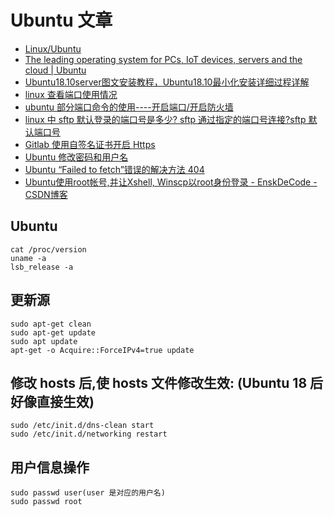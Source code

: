 # Ubuntu 文章

- [Linux/Ubuntu](https://www.cnblogs.com/bycnboy/p/10591620.html)
- [The leading operating system for PCs, IoT devices, servers and the cloud | Ubuntu](https://www.ubuntu.com/index_kylin)
- [Ubuntu18.10server图文安装教程，Ubuntu18.10最小化安装详细过程详解](http://www.piis.cn/zhishi/web1424.asp)
- [linux 查看端口使用情况](https://blog.csdn.net/zwhfyy/article/details/3971523)
- [ubuntu 部分端口命令的使用----开启端口/开启防火墙](http://www.cnblogs.com/zqunor/p/6417938.html)
- [linux 中 sftp 默认登录的端口号是多少? sftp 通过指定的端口号连接?sftp 默认端口号](https://www.cnblogs.com/chuanzhang053/p/8875759.html)
- [Gitlab 使用自签名证书开启 Https](https://www.jianshu.com/p/4111534b339f)
- [Ubuntu 修改密码和用户名](https://blog.csdn.net/qq_28959531/article/details/78989635)
- [Ubuntu “Failed to fetch”错误的解决方法 404](https://blog.csdn.net/xueer767/article/details/72864777)
- [Ubuntu使用root帐号,并让Xshell, Winscp以root身份登录 - EnskDeCode - CSDN博客](https://blog.csdn.net/tojohnonly/article/details/57184166)

## Ubuntu

```shell
cat /proc/version
uname -a
lsb_release -a
```

## 更新源

```shell
sudo apt-get clean
sudo apt-get update
sudo apt update
apt-get -o Acquire::ForceIPv4=true update
```

## 修改 hosts 后,使 hosts 文件修改生效: (Ubuntu 18 后好像直接生效)

```shell
sudo /etc/init.d/dns-clean start
sudo /etc/init.d/networking restart
```

## 用户信息操作

```shell
sudo passwd user(user 是对应的用户名)
sudo passwd root
```